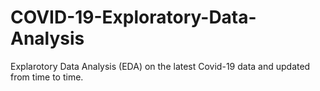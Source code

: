 # COVID-19-Exploratory-Data-Analysis
Explarotory Data Analysis (EDA) on the latest Covid-19 data and updated from time to time. 
